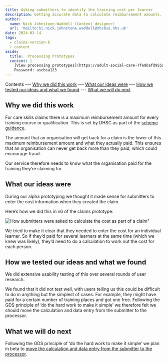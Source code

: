 ```yaml
---
title: Asking submitters to identify the training cost per learner
description: Getting accurate data to calculate reimbursement amounts.
author:
  name: Nick Johnstone-Waddell (Content designer)
  url: 'mailto:hi.nick.johnstone.waddell@nhsbsa.nhs.uk'
date: 2024-03-14
tags:
  - claims-version-6
  - content
aside:
  title:  Processing Prototypes
  content: |
    [View processing prototypes](https://adult-social-care-7fe9bafd955a.herokuapp.com/version-index?area=Processing) 
    Password: ascbsa123
---
```


Contents
--- [Why we did this work](#why-we-did-this-work)
--- [What our ideas were](#what-our-ideas-were)
--- [How we tested our ideas and what we found](#how-we-tested-our-ideas-and-what-we-found)
--- [What we will do next](#what-we-will-do-next)

## Why we did this work

For care skills claims there is a maximum reimbursement amount for every training course or qualification. This is set by DHSC as part of the [scheme guidance](https://www.gov.uk/government/publications/adult-social-care-learning-and-development-support-scheme/eligible-training-courses-and-qualifications).

The amount that an organisation will get back for a claim is the lower of this maximum reimbursement amount and what they actually paid. This ensures that an organisation can never get back more than they paid, which could encourage fraud.

Our service therefore needs to know what the organisation paid for the training they’re claiming for.

## What our ideas were

During our alpha prototyping we thought it made sense for submitters to enter the cost information when they created the claim.

Here’s how we did this in v6 of the claims prototype:

![How submitters were asked to calculate the cost as part of a claim"](add-cost.png "How submitters were asked to calculate the cost as part of a claim")

We tried to make it clear that they needed to enter the cost for an individual learner. So if they’d paid for several learners at the same time (which we knew was likely), they’d need to do a calculation to work out the cost for each person.

## How we tested our ideas and what we found

We did extensive usability testing of this over several rounds of user research.

We found that it did not test well, with users telling us this could be difficult to do in anything but the simplest of cases. For example, they might have paid for a certain number of training places and got one free. Following the GDS principle of ‘do the hard work to make it simple’ we therefore felt we should move the calculation and data entry from the submitter to the processor.

## What we will do next

Following the GDS principle of ‘do the hard work to make it simple’ we plan in beta to [move the calculation and data entry from the submitter to the processor](/processing/cost-per-learner-processor/).